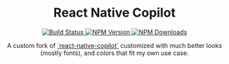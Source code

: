 <h1 align="center">React Native Copilot</h1>

<div align="center">
  <p align="center">
    <a href="https://github.com/proman4713/react-native-copilot/actions/workflows/release.yml">
      <img src="https://img.shields.io/github/actions/workflow/status/proman4713/react-native-copilot/release.yml?branch=master&style=flat-square" alt="Build Status" />
    </a>
    <a href="https://www.npmjs.com/package/@proman4713/react-native-copilot">
      <img src="https://img.shields.io/npm/v/@proman4713/react-native-copilot.svg?style=flat-square" alt="NPM Version" />
    </a>
    <a href="https://www.npmjs.com/package/@proman4713/react-native-copilot">
      <img src="https://img.shields.io/npm/dm/@proman4713/react-native-copilot.svg?style=flat-square" alt="NPM Downloads" />
    </a>
  </p>
</div>

<p align="center">
  A custom fork of <a href="https://github.com/mohebifar/react-native-copilot">`react-native-copilot`</a> customized with much better looks (mostly fonts), and colors that fit my own use case.
</p>
